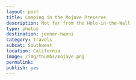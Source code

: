 ```yaml
---
layout: post
title: Camping in the Mojave Preserve
description: Not far from the Hole-in-the-Wall
type: photos
destination: jenner-hanni
category: travels
subcat: Southwest
location: California
image: /img/thumbs/mojave.png
permalink: 
publish: yes
---
```


<p><a href="https://jenner.smugmug.com/North-America/2008-Mojave-Preserve/i-djWrmNn/0/M/DSCF1689-M.jpg">
<img src="https://jenner.smugmug.com/North-America/2008-Mojave-Preserve/i-djWrmNn/0/M/DSCF1689-M.jpg" alt=""></a></p>

<p><a href="https://jenner.smugmug.com/North-America/2008-Mojave-Preserve/i-4QqVRdM/0/M/DSCF1691-M.jpg">
<img src="https://jenner.smugmug.com/North-America/2008-Mojave-Preserve/i-4QqVRdM/0/M/DSCF1691-M.jpg" alt=""></a></p>

<p><a href="https://jenner.smugmug.com/North-America/2008-Mojave-Preserve/i-m58Rrxj/0/M/DSCF1692-M.jpg">
<img src="https://jenner.smugmug.com/North-America/2008-Mojave-Preserve/i-m58Rrxj/0/M/DSCF1692-M.jpg" alt=""></a></p>

<p><a href="https://jenner.smugmug.com/North-America/2008-Mojave-Preserve/i-jBN8F5x/0/M/DSCF1694-M.jpg">
<img src="https://jenner.smugmug.com/North-America/2008-Mojave-Preserve/i-jBN8F5x/0/M/DSCF1694-M.jpg" alt=""></a></p>

<p><a href="https://jenner.smugmug.com/North-America/2008-Mojave-Preserve/i-x6zdtn3/0/M/DSCF1696-M.jpg">
<img src="https://jenner.smugmug.com/North-America/2008-Mojave-Preserve/i-x6zdtn3/0/M/DSCF1696-M.jpg" alt=""></a></p>

<p><a href="https://jenner.smugmug.com/North-America/2008-Mojave-Preserve/i-GKGLBDm/0/M/DSCF1698-M.jpg">
<img src="https://jenner.smugmug.com/North-America/2008-Mojave-Preserve/i-GKGLBDm/0/M/DSCF1698-M.jpg" alt=""></a></p>

<p><a href="https://jenner.smugmug.com/North-America/2008-Mojave-Preserve/i-cQR5XHX/0/M/DSCF1699-M.jpg">
<img src="https://jenner.smugmug.com/North-America/2008-Mojave-Preserve/i-cQR5XHX/0/M/DSCF1699-M.jpg" alt=""></a></p>

<p><a href="https://jenner.smugmug.com/North-America/2008-Mojave-Preserve/i-mZnC9Lr/0/M/DSCF1700-M.jpg">
<img src="https://jenner.smugmug.com/North-America/2008-Mojave-Preserve/i-mZnC9Lr/0/M/DSCF1700-M.jpg" alt=""></a></p>

<p><a href="https://jenner.smugmug.com/North-America/2008-Mojave-Preserve/i-NXcH3SJ/0/M/DSCF1702-M.jpg">
<img src="https://jenner.smugmug.com/North-America/2008-Mojave-Preserve/i-NXcH3SJ/0/M/DSCF1702-M.jpg" alt=""></a></p>

<p><a href="https://jenner.smugmug.com/North-America/2008-Mojave-Preserve/i-6wRmzdm/0/M/DSCF1703-M.jpg">
<img src="https://jenner.smugmug.com/North-America/2008-Mojave-Preserve/i-6wRmzdm/0/M/DSCF1703-M.jpg" alt=""></a></p>

<p><a href="https://jenner.smugmug.com/North-America/2008-Mojave-Preserve/i-C4rg2Cr/0/M/DSCF1706-M.jpg">
<img src="https://jenner.smugmug.com/North-America/2008-Mojave-Preserve/i-C4rg2Cr/0/M/DSCF1706-M.jpg" alt=""></a></p>

<p><a href="https://jenner.smugmug.com/North-America/2008-Mojave-Preserve/i-DjGRvZb/0/M/DSCF1695-M.jpg">
<img src="https://jenner.smugmug.com/North-America/2008-Mojave-Preserve/i-DjGRvZb/0/M/DSCF1695-M.jpg" alt=""></a></p>

<p><a href="https://jenner.smugmug.com/North-America/2008-Mojave-Preserve/i-cTg7wdm/0/M/DSCF1707-M.jpg">
<img src="https://jenner.smugmug.com/North-America/2008-Mojave-Preserve/i-cTg7wdm/0/M/DSCF1707-M.jpg" alt=""></a></p>

<p><a href="https://jenner.smugmug.com/North-America/2008-Mojave-Preserve/i-CwLcQW7/0/M/DSCF1711-M.jpg">
<img src="https://jenner.smugmug.com/North-America/2008-Mojave-Preserve/i-CwLcQW7/0/M/DSCF1711-M.jpg" alt=""></a></p>

<p><a href="https://jenner.smugmug.com/North-America/2008-Mojave-Preserve/i-r5mDsVd/0/M/DSCF1705-M.jpg">
<img src="https://jenner.smugmug.com/North-America/2008-Mojave-Preserve/i-r5mDsVd/0/M/DSCF1705-M.jpg" alt=""></a></p>


